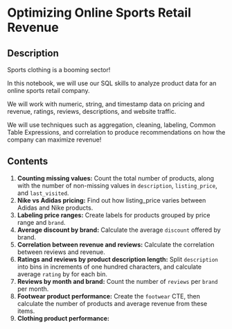 # Optimizing Online Sports Retail Revenue
## Description
Sports clothing is a booming sector!

In this notebook, we will use our SQL skills to analyze product data for an online sports retail company.

We will work with numeric, string, and timestamp data on pricing and revenue, ratings, reviews, descriptions, and website traffic.

We will use techniques such as aggregation, cleaning, labeling, Common Table Expressions, and correlation to produce recommendations on how the company can maximize revenue!
## Contents
1. **Counting missing values:** Count the total number of products, along with the number of non-missing values in `description`, `listing_price`, and `last_visited`.
2. **Nike vs Adidas pricing:** Find out how listing_price varies between Adidas and Nike products.
3. **Labeling price ranges:** Create labels for products grouped by price range and `brand`.
4. **Average discount by brand:** Calculate the average `discount` offered by brand.
5. **Correlation between revenue and reviews:** Calculate the correlation between reviews and revenue.
6. **Ratings and reviews by product description length:** Split `description` into bins in increments of one hundred characters, and calculate average `rating` by for each bin.
7. **Reviews by month and brand:** Count the number of `reviews` per `brand` per month.
8. **Footwear product performance:** Create the `footwear` CTE, then calculate the number of products and average revenue from these items.
9. **Clothing product performance:**